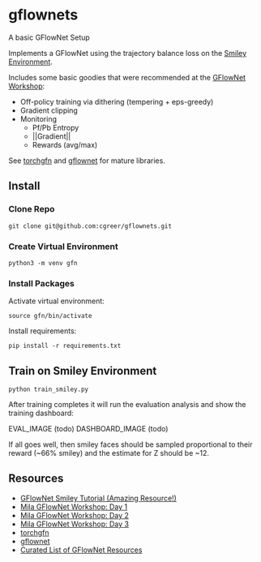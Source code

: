 # gflownets
A basic GFlowNet Setup

Implements a GFlowNet using the trajectory balance loss on the [Smiley Environment](https://colab.research.google.com/drive/1fUMwgu2OhYpQagpzU5mhe9_Esib3Q2VR).

Includes some basic goodies that were recommended at the [GFlowNet Workshop](#resources):
- Off-policy training via dithering (tempering + eps-greedy)
- Gradient clipping
- Monitoring
  - Pf/Pb Entropy
  - ||Gradient||
  - Rewards (avg/max)

See [torchgfn](#resources) and [gflownet](#resources) for mature libraries.

## Install

### Clone Repo

    git clone git@github.com:cgreer/gflownets.git

### Create Virtual Environment

    python3 -m venv gfn

### Install Packages

Activate virtual environment:

    source gfn/bin/activate

Install requirements:

    pip install -r requirements.txt

## Train on Smiley Environment

    python train_smiley.py

After training completes it will run the evaluation analysis and show the training dashboard:

EVAL_IMAGE (todo)
DASHBOARD_IMAGE (todo)

If all goes well, then smiley faces should be sampled proportional to their reward (~66% smiley) and the estimate for Z should be ~12.


<a name="resources" />

## Resources
- [GFlowNet Smiley Tutorial (Amazing Resource!)](https://colab.research.google.com/drive/1fUMwgu2OhYpQagpzU5mhe9_Esib3Q2VR)
- [Mila GFlowNet Workshop: Day 1](https://youtu.be/HHwhQx7W8jg?t=2776)
- [Mila GFlowNet Workshop: Day 2](https://youtu.be/wYrZrPsm2NM?t=1510)
- [Mila GFlowNet Workshop: Day 3](https://youtu.be/tMVJnzFqa6w?t=1177)
- [torchgfn](https://github.com/GFNOrg/torchgfn)
- [gflownet](https://github.com/alexhernandezgarcia/gflownet)
- [Curated List of GFlowNet Resources](https://github.com/zdhNarsil/Awesome-GFlowNets)
